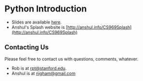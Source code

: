 # Python Introduction
* Slides are available [here](https://github.com/rtirrell/PythonIntroduction/raw/master/Slides/PythonIntroductionSlides.pdf).
* Anshul's Splash website is [http://anshul.info/CS969Splash](http://anshul.info/CS969Splash)

## Contacting Us
Please feel free to contact us with questions, comments, whatever.
  * Rob is at rpt@stanford.edu.
  * Anshul is at nigham@gmail.com
